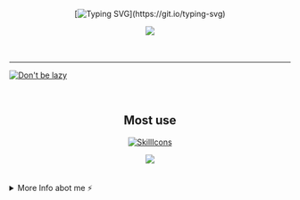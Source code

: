<div align="center">

[![Typing SVG](https://readme-typing-svg.demolab.com?font=Nunito&weight=800&size=28&duration=3000&pause=1000&color=F791BF&center=true&width=460&lines=Hi!;Welcome+to+Cloudwhile+Profile!;Happy+Comes+From+Interests!)](https://git.io/typing-svg)



![](https://github-readme-stats.vercel.app/api?username=cloudwhile&theme=dracula)



<!--[![Top Langs](https://github-readme-stats.vercel.app/api/top-langs/?username=cloudwhile&layout=compact)](#)-->
</div>
<br/><hr/>
  
[![Don't be lazy](https://github-readme-activity-graph.vercel.app/graph?username=cloudwhile&theme=rogue&hide_border=true&custom_title=Working%20Times)](https://github.com/cloudwhile)

<!--[![Star History Chart](https://api.star-history.com/svg?repos=cloudwhile/tpcl&type=Timeline)](https://github.com/cloudwhile/tpcl)-->
<br/>
<div align="center">

## Most use
[![SkillIcons](https://skillicons.dev/icons?i=c,cpp,py,php,html,js,css,tailwind,vue,ts)](https://skillicons.dev) 

![](https://github-readme-stats.vercel.app/api/top-langs?username=cloudwhile&layout=compact&langs_count=8&theme=dracula)
</div>
<br/>
<details>
  <summary>More Info abot me ⚡</summary>
  <br/>

<!--START_SECTION:waka-->
![Code Time](http://img.shields.io/badge/Code%20Time-81%20hrs%2013%20mins-blue)

![Lines of code](https://img.shields.io/badge/From%20Hello%20World%20I%27ve%20Written-31.7%20thousand%20lines%20of%20code-blue)

**I'm a Night 🦉** 

```text
🌞 Morning                17 commits          ██░░░░░░░░░░░░░░░░░░░░░░░   07.69 % 
🌆 Daytime                60 commits          ███████░░░░░░░░░░░░░░░░░░   27.15 % 
🌃 Evening                143 commits         ████████████████░░░░░░░░░   64.71 % 
🌙 Night                  1 commits           ░░░░░░░░░░░░░░░░░░░░░░░░░   00.45 % 
```
📅 **I'm Most Productive on Friday** 

```text
Monday                   17 commits          ██░░░░░░░░░░░░░░░░░░░░░░░   07.69 % 
Tuesday                  11 commits          █░░░░░░░░░░░░░░░░░░░░░░░░   04.98 % 
Wednesday                41 commits          █████░░░░░░░░░░░░░░░░░░░░   18.55 % 
Thursday                 18 commits          ██░░░░░░░░░░░░░░░░░░░░░░░   08.14 % 
Friday                   58 commits          ███████░░░░░░░░░░░░░░░░░░   26.24 % 
Saturday                 55 commits          ██████░░░░░░░░░░░░░░░░░░░   24.89 % 
Sunday                   21 commits          ██░░░░░░░░░░░░░░░░░░░░░░░   09.50 % 
```


📊 **This Week I Spent My Time On** 

```text
🕑︎ Time Zone: Asia/Shanghai

💬 Programming Languages: 
JavaScript               1 hr 35 mins        █████████████░░░░░░░░░░░░   51.57 % 
Java                     49 mins             ███████░░░░░░░░░░░░░░░░░░   26.99 % 
Vue.js                   12 mins             ██░░░░░░░░░░░░░░░░░░░░░░░   06.78 % 
GitIgnore file           12 mins             ██░░░░░░░░░░░░░░░░░░░░░░░   06.71 % 
Markdown                 6 mins              █░░░░░░░░░░░░░░░░░░░░░░░░   03.48 % 

🔥 Editors: 
Cursor                   2 hrs 30 mins       ████████████████████░░░░░   81.64 % 
IntelliJ IDEA            33 mins             █████░░░░░░░░░░░░░░░░░░░░   18.36 % 
```

**I Mostly Code in C++** 

```text
C++                      2 repos             ███████░░░░░░░░░░░░░░░░░░   28.57 % 
Java                     1 repo              ████░░░░░░░░░░░░░░░░░░░░░   14.29 % 
JavaScript               1 repo              ████░░░░░░░░░░░░░░░░░░░░░   14.29 % 
Vue                      1 repo              ████░░░░░░░░░░░░░░░░░░░░░   14.29 % 
HTML                     1 repo              ████░░░░░░░░░░░░░░░░░░░░░   14.29 % 
```



**Timeline**

![Lines of Code chart](https://raw.githubusercontent.com/Cloudwhile/Cloudwhile/main/assets/bar_graph.png)


<!--END_SECTION:waka-->
</details>
